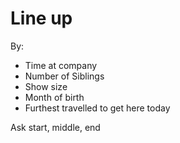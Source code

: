 # Line up

By:

* Time at company
* Number of Siblings
* Show size
* Month of birth
* Furthest travelled to get here today

Ask start, middle, end
